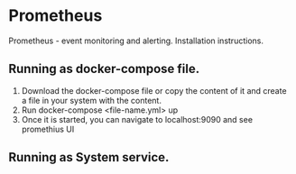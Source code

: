 # Prometheus
Prometheus - event monitoring and alerting. Installation instructions.

## Running as docker-compose file.
1. Download the docker-compose file or copy the content of it and create a file in your system with the content.
2. Run docker-compose <file-name.yml> up
3. Once it is started, you can navigate to localhost:9090 and see promethius UI

## Running as System service.
